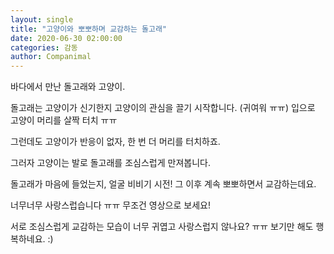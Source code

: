 ```yaml
---
layout: single
title: "고양이와 뽀뽀하며 교감하는 돌고래"
date: 2020-06-30 02:00:00
categories: 감동
author: Companimal
---
```


바다에서 만난 돌고래와 고양이.

돌고래는 고양이가 신기한지 고양이의 관심을 끌기 시작합니다. (귀여워 ㅠㅠ) 입으로 고양이 머리를 살짝 터치 ㅠㅠ

그런데도 고양이가 반응이 없자, 한 번 더 머리를 터치하죠.

그러자 고양이는 발로 돌고래를 조심스럽게 만져봅니다.

돌고래가 마음에 들었는지, 얼굴 비비기 시전! 그 이후 계속 뽀뽀하면서 교감하는데요.

너무너무 사랑스럽습니다 ㅠㅠ 무조건 영상으로 보세요!

서로 조심스럽게 교감하는 모습이 너무 귀엽고 사랑스럽지 않나요? ㅠㅠ 보기만 해도 행복하네요. :)
